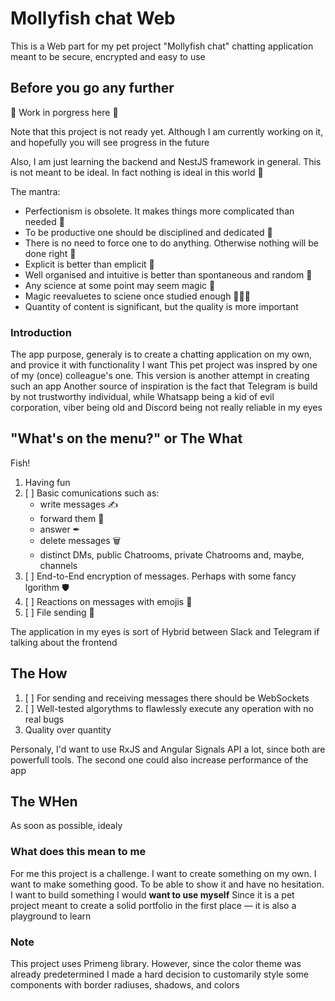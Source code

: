 # Mollyfish chat Web

This is a Web part for my pet project "Mollyfish chat" chatting application meant to be secure, encrypted and easy to use

## Before you go any further

🚧 Work in porgress here 🚧

Note that this project is not ready yet. Although I am currently working on it, and hopefully you will see progress in the future

Also, I am just learning the backend and NestJS framework in general. This is not meant to be ideal. In fact nothing is ideal in this world 🤷

The mantra:

-   Perfectionism is obsolete. It makes things more complicated than needed 🙅
-   To be productive one should be disciplined and dedicated 💁
-   There is no need to force one to do anything. Otherwise nothing will be done right 🤦
-   Explicit is better than emplicit 💁
-   Well organised and intuitive is better than spontaneous and random 💁
-   Any science at some point may seem magic 🔮
-   Magic reevaluetes to sciene once studied enough 👨🏻‍🔬
-   Quantity of content is significant, but the quality is more important

### Introduction

The app purpose, generaly is to create a chatting application on my own, and provice it with functionality I want
This pet project was inspred by one of my (once) colleague's one. This version is another attempt in creating such an app
Another source of inspiration is the fact that Telegram is build by not trustworthy individual, while Whatsapp being a kid of evil corporation, viber being old and Discord being not really reliable in my eyes

## "What's on the menu?" or The What

Fish!

1. Having fun
2. [ ] Basic comunications such as:
    - write messages ✍
    - forward them 📨
    - answer ✒
    - delete messages 🗑
    - distinct DMs, public Chatrooms, private Chatrooms and, maybe, channels
3. [ ] End-to-End encryption of messages. Perhaps with some fancy lgorithm 🛡
4. [ ] Reactions on messages with emojis 🤙
5. [ ] File sending 📂

The application in my eyes is sort of Hybrid between Slack and Telegram if talking about the frontend

## The How

1.  [ ] For sending and receiving messages there should be WebSockets
2.  [ ] Well-tested algorythms to flawlessly execute any operation with no real bugs
3.  Quality over quantity

Personaly, I'd want to use RxJS and Angular Signals API a lot, since both are powerfull tools. The second one could also increase performance of the app

## The WHen

As soon as possible, idealy

### What does this mean to me

For me this project is a challenge. I want to create something on my own. I want to make something good. To be able to show it and have no hesitation. I want to build something I would **want to use myself**
Since it is a pet project meant to create a solid portfolio in the first place — it is also a playground to learn

### Note

This project uses Primeng library. However, since the color theme was already predetermined I made a hard decision to customarily style some components with border radiuses, shadows, and colors
